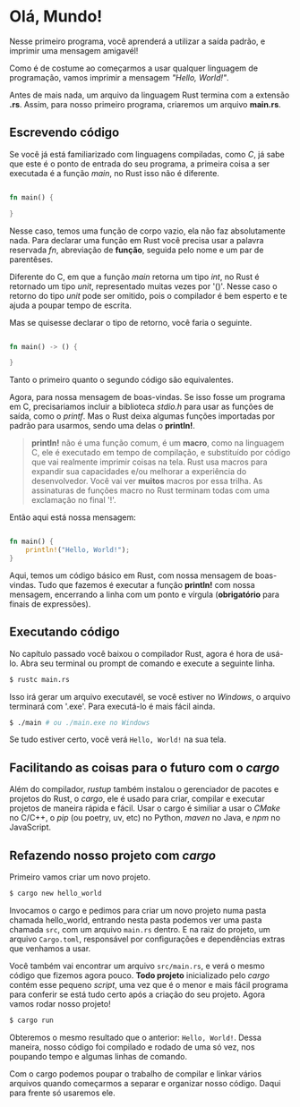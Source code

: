 # Olá, Mundo!

Nesse primeiro programa, você aprenderá a utilizar a saída padrão, e imprimir uma mensagem amigavél!


Como é de costume ao começarmos a usar qualquer linguagem de programação, vamos imprimir a mensagem _"Hello, World!"_.

Antes de mais nada, um arquivo da linguagem Rust termina com a extensão **.rs**. Assim, para nosso primeiro programa, criaremos um arquivo __main.rs__.


## Escrevendo código

Se você já está familiarizado com linguagens compiladas, como _C_, já sabe que este é o ponto de entrada do seu programa, a primeira coisa a ser executada é a função _main_, no Rust isso não é diferente.

```rust

fn main() {

}

```

Nesse caso, temos uma função de corpo vazio, ela não faz absolutamente nada. Para declarar uma função em Rust você precisa usar a palavra reservada _fn_, abreviação de **função**, seguida pelo nome e um par de parentêses.

Diferente do C, em que a função _main_ retorna um tipo _int_, no Rust é retornado um tipo _unit_, representado muitas vezes por '()'. Nesse caso o retorno do tipo _unit_ pode ser omitido, pois o compilador é bem esperto e te ajuda a poupar tempo de escrita. 

Mas se quisesse declarar o tipo de retorno, você faria o seguinte.


```rust

fn main() -> () {

}

```

Tanto o primeiro quanto o segundo código são equivalentes.


Agora, para nossa mensagem de boas-vindas. Se isso fosse um programa em C, precisariamos incluir a biblioteca _stdio.h_ para usar as funções de saída, como o _printf_. Mas o Rust deixa algumas funções importadas por padrão para usarmos, sendo uma delas o __println!__.

> __println!__ não é uma função comum, é um **macro**, como na linguagem C, ele é executado em tempo de compilação, e substituído por código que vai realmente imprimir coisas na tela. Rust usa macros para expandir sua capacidades e/ou melhorar a experiência do desenvolvedor. Você vai ver __muitos__ macros por essa trilha. As assinaturas de funções macro no Rust terminam todas com uma exclamação no final '!'.

Então aqui está nossa mensagem:

```rust

fn main() {
    println!("Hello, World!");
}

```

Aqui, temos um código básico em Rust, com nossa mensagem de boas-vindas. Tudo que fazemos é executar a função __println!__ com nossa mensagem, encerrando a linha com um ponto e vírgula (**obrigatório** para finais de expressões).

## Executando código

No capítulo passado você baixou o compilador Rust, agora é hora de usá-lo. Abra seu terminal ou prompt de comando e execute a seguinte linha.

```bash
$ rustc main.rs
```

Isso irá gerar um arquivo executavél, se você estiver no _Windows_, o arquivo terminará com '.exe'. Para executá-lo é mais fácil ainda.

```bash
$ ./main # ou ./main.exe no Windows
```

Se tudo estiver certo, você verá `Hello, World!` na sua tela.

## Facilitando as coisas para o futuro com o _cargo_

Além do compilador, _rustup_ também instalou o gerenciador de pacotes e projetos do Rust, o _cargo_, ele é usado para criar, compilar e executar projetos de maneira rápida e fácil. Usar o cargo é similiar a usar o _CMake_ no C/C++, o _pip_ (ou poetry, uv, etc) no Python, _maven_ no Java, e _npm_ no JavaScript.


## Refazendo nosso projeto com _cargo_

Primeiro vamos criar um novo projeto.

```bash
$ cargo new hello_world
```

Invocamos o cargo e pedimos para criar um novo projeto numa pasta chamada hello_world, entrando nesta pasta podemos ver uma pasta chamada `src`, com um arquivo `main.rs` dentro. E na raiz do projeto, um arquivo `Cargo.toml`, responsável por configurações e dependências extras que venhamos a usar.

Você também vai encontrar um arquivo `src/main.rs`, e verá o mesmo código que fizemos agora pouco. **Todo projeto** inicializado pelo _cargo_ contém esse pequeno _script_, uma vez que é o menor e mais fácil programa para conferir se está tudo certo após a criação do seu projeto. Agora vamos rodar nosso projeto!

```bash
$ cargo run
```

Obteremos o mesmo resultado que o anterior: `Hello, World!`. Dessa maneira, nosso código foi compilado e rodado de uma só vez, nos poupando tempo e algumas linhas de comando.

Com o cargo podemos poupar o trabalho de compilar e linkar vários arquivos quando começarmos a separar e organizar nosso código. Daqui para frente só usaremos ele. 

